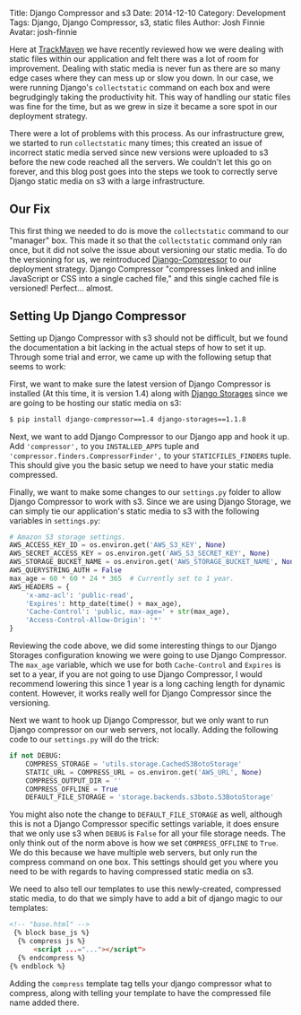Title: Django Compressor and s3
Date: 2014-12-10
Category: Development
Tags: Django, Django Compressor, s3, static files
Author: Josh Finnie
Avatar: josh-finnie

Here at [TrackMaven](http://trackmaven.com) we have recently reviewed how we were dealing with static files within our application and felt there was a lot of room for improvement. Dealing with static media is never fun as there are so many edge cases where they can mess up or slow you down. In our case, we were running Django's `collectstatic` command on each box and were begrudgingly taking the productivity hit. This way of handling our static files was fine for the time, but as we grew in size it became a sore spot in our deployment strategy. 

There were a lot of problems with this process. As our infrastructure grew, we started to run `collectstatic` many times; this created an issue of incorrect static media served since new versions were uploaded to s3 before the new code reached all the servers. We couldn't let this go on forever, and this blog post goes into the steps we took to correctly serve Django static media on s3 with a large infrastructure.

## Our Fix

This first thing we needed to do is move the `collectstatic` command to our "manager" box. This made it so that the `collectstatic` command only ran once, but it did not solve the issue about versioning our static media. To do the versioning for us, we reintroduced [Django-Compressor](http://django-compressor.readthedocs.org/en/latest/) to our deployment strategy. Django Compressor "compresses linked and inline JavaScript or CSS into a single cached file," and this single cached file is versioned! Perfect... almost.

## Setting Up Django Compressor

Setting up Django Compressor with s3 should not be difficult, but we found the documentation a bit lacking in the actual steps of how to set it up. Through some trial and error, we came up with the following setup that seems to work:

First, we want to make sure the latest version of Django Compressor is installed (At this time, it is version 1.4) along with [Django Storages](https://django-storages.readthedocs.org) since we are going to be hosting our static media on s3:

```bash
$ pip install django-compressor==1.4 django-storages==1.1.8
```

Next, we want to add Django Compressor to our Django app and hook it up. Add `'compressor',` to you `INSTALLED_APPS` tuple and `'compressor.finders.CompressorFinder',` to your `STATICFILES_FINDERS` tuple. This should give you the basic setup we need to have your static media compressed. 

Finally, we want to make some changes to our `settings.py` folder to allow Django Compressor to work with s3. Since we are using Django Storage, we can simply tie our application's static media to s3 with the following variables in `settings.py`:

```python
# Amazon S3 storage settings.
AWS_ACCESS_KEY_ID = os.environ.get('AWS_S3_KEY', None)
AWS_SECRET_ACCESS_KEY = os.environ.get('AWS_S3_SECRET_KEY', None)
AWS_STORAGE_BUCKET_NAME = os.environ.get('AWS_STORAGE_BUCKET_NAME', None)
AWS_QUERYSTRING_AUTH = False
max_age = 60 * 60 * 24 * 365  # Currently set to 1 year.
AWS_HEADERS = {
    'x-amz-acl': 'public-read',
    'Expires': http_date(time() + max_age),
    'Cache-Control': 'public, max-age=' + str(max_age),
    'Access-Control-Allow-Origin': '*'
}
```

Reviewing the code above, we did some interesting things to our Django Storages configuration knowing we were going to use Django Compressor. The `max_age` variable, which we use for both `Cache-Control` and `Expires` is set to a year, if you are not going to use Django Compressor, I would recommend lowering this since 1 year is a long caching length for dynamic content. However, it works really well for Django Compressor since the versioning.

Next we want to hook up Django Compressor, but we only want to run Django compressor on our web servers, not locally. Adding the following code to our `settings.py` will do the trick:

```python
if not DEBUG:
    COMPRESS_STORAGE = 'utils.storage.CachedS3BotoStorage'
    STATIC_URL = COMPRESS_URL = os.environ.get('AWS_URL', None)
    COMPRESS_OUTPUT_DIR = ''
    COMPRESS_OFFLINE = True
    DEFAULT_FILE_STORAGE = 'storage.backends.s3boto.S3BotoStorage'
```

You might also note the change to `DEFAULT_FILE_STORAGE` as well, although this is not a Django Compressor specific settings variable, it does ensure that we only use s3 when `DEBUG` is `False` for all your file storage needs. The only think out of the norm above is how we set `COMPRESS_OFFLINE` to `True`. We do this because we have multiple web servers, but only run the compress command on one box. This settings should get you where you need to be with regards to having compressed static media on s3.

We need to also tell our templates to use this newly-created, compressed static media, to do that we simply have to add a bit of django magic to our templates:

```html
<!-- "base.html" -->
 {% block base_js %}
  {% compress js %}
      <script ...="..."></script">
  {% endcompress %}
{% endblock %}
```

Adding the `compress` template tag tells your django compressor what to compress, along with telling your template to have the compressed file name added there.
